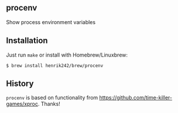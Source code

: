 procenv
-------
Show process environment variables

Installation
------------
Just run `make` or install with Homebrew/Linuxbrew:
```
$ brew install henrik242/brew/procenv
```

History
-------
`procenv` is based on functionality from https://github.com/time-killer-games/xproc. Thanks!


